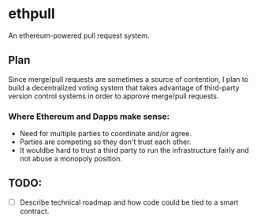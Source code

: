 # ethpull

An ethereum-powered pull request system.

## Plan

Since merge/pull requests are sometimes a source of contention, I plan to build a decentralized voting system that takes advantage of third-party version control systems in order to approve merge/pull requests.

### Where Ethereum and Dapps make sense: 
* Need for multiple parties to coordinate and/or agree.
* Parties are competing so they don't trust each other.
* It wouldbe hard to trust a third party to run the infrastructure fairly and not abuse a monopoly position.

## TODO:
- [ ] Describe technical roadmap and how code could be tied to a smart contract.